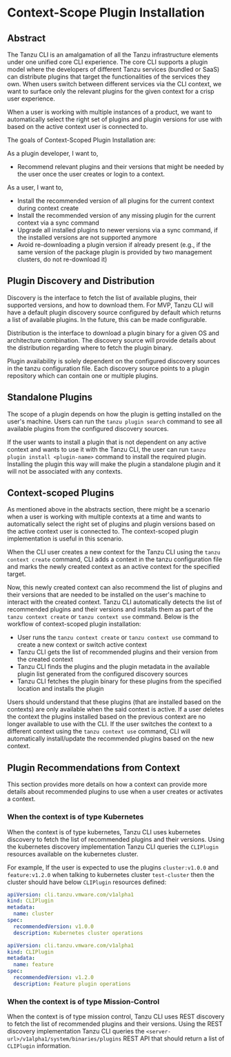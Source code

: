 # Context-Scope Plugin Installation

## Abstract

The Tanzu CLI is an amalgamation of all the Tanzu infrastructure elements under
one unified core CLI experience. The core CLI supports a plugin model where the
developers of different Tanzu services (bundled or SaaS) can distribute plugins
that target the functionalities of the services they own. When users switch between
different services via the CLI context, we want to surface only the relevant
plugins for the given context for a crisp user experience.

When a user is working with multiple instances of a product, we want to
automatically select the right set of plugins and plugin versions for use with
based on the active context user is connected to.

The goals of Context-Scoped Plugin Installation are:

As a plugin developer, I want to,

- Recommend relevant plugins and their versions that might be needed by the user once the user creates or login to a context.

As a user, I want to,

- Install the recommended version of all plugins for the current context during context create
- Install the recommended version of any missing plugin for the current context via a sync command
- Upgrade all installed plugins to newer versions via a sync command, if the installed versions are not supported anymore
- Avoid re-downloading a plugin version if already present (e.g., if the same version of the package plugin is provided by two management clusters, do not re-download it)

## Plugin Discovery and Distribution

Discovery is the interface to fetch the list of available plugins, their
supported versions, and how to download them. For MVP, Tanzu CLI will have
a default plugin discovery source configured by default which returns a list
of available plugins. In the future, this can be made configurable.

Distribution is the interface to download a plugin binary for a given OS
and architecture combination. The discovery source will provide details about
the distribution regarding where to fetch the plugin binary.

Plugin availability is solely dependent on the configured discovery sources in the
tanzu configuration file. Each discovery source points to a plugin repository
which can contain one or multiple plugins.

## Standalone Plugins

The scope of a plugin depends on how the plugin is getting installed on the user's machine.
Users can run the `tanzu plugin search` command to see all available plugins from
the configured discovery sources.

If the user wants to install a plugin that is not dependent on any active context and
wants to use it with the Tanzu CLI, the user can run `tanzu plugin install <plugin-name>`
command to install the required plugin. Installing the plugin this way will make the
plugin a standalone plugin and it will not be associated with any contexts.

## Context-scoped Plugins

As mentioned above in the abstracts section, there might be a scenario when a user
is working with multiple contexts at a time and wants to automatically select the
right set of plugins and plugin versions based on the active context user is connected to.
The context-scoped plugin implementation is useful in this scenario.

When the CLI user creates a new context for the Tanzu CLI using the
`tanzu context create` command, CLI adds a context in the tanzu configuration file
and marks the newly created context as an active context for the specified target.

Now, this newly created context can also recommend the list of plugins and their versions
that are needed to be installed on the user's machine to interact with the created context.
Tanzu CLI automatically detects the list of recommended plugins and their versions and
installs them as part of the `tanzu context create` or `tanzu context use` command. Below is the workflow of
context-scoped plugin installation:

- User runs the `tanzu context create` or `tanzu context use` command to create a new context or switch active context
- Tanzu CLI gets the list of recommended plugins and their version from the created context
- Tanzu CLI finds the plugins and the plugin metadata in the available plugin list generated from the configured discovery sources
- Tanzu CLI fetches the plugin binary for these plugins from the specified location and installs the plugin

Users should understand that these plugins (that are installed based on the contexts) are
only available when the said context is active. If a user deletes the context the plugins
installed based on the previous context are no longer available to use with the CLI.
If the user switches the context to a different context using the `tanzu context use` command,
CLI will automatically install/update the recommended plugins based on the new context.

## Plugin Recommendations from Context

This section provides more details on how a context can provide more details about
recommended plugins to use when a user creates or activates a context.

### When the context is of type Kubernetes

When the context is of type kubernetes, Tanzu CLI uses kubernetes discovery to fetch the
list of recommended plugins and their versions. Using the kubernetes discovery implementation
Tanzu CLI queries the `CLIPlugin` resources available on the kubernetes cluster.

For example, If the user is expected to use the plugins `cluster:v1.0.0` and `feature:v1.2.0`
when talking to kubernetes cluster `test-cluster` then the cluster should have below
`CLIPlugin` resources defined:

```yaml
apiVersion: cli.tanzu.vmware.com/v1alpha1
kind: CLIPlugin
metadata:
  name: cluster
spec:
  recommendedVersion: v1.0.0
  description: Kubernetes cluster operations
```

```yaml
apiVersion: cli.tanzu.vmware.com/v1alpha1
kind: CLIPlugin
metadata:
  name: feature
spec:
  recommendedVersion: v1.2.0
  description: Feature plugin operations
```

### When the context is of type Mission-Control

When the context is of type mission control, Tanzu CLI uses REST discovery to fetch the
list of recommended plugins and their versions. Using the REST discovery implementation
Tanzu CLI queries the `<server-url>/v1alpha1/system/binaries/plugins` REST API that
should return a list of `CLIPlugin` information.
